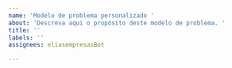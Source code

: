 ```yaml
---
name: 'Modelo de problema personalizado '
about: 'Descreva aqui o propósito deste modelo de problema. '
title: ''
labels: ''
assignees: eliasempresasBot

---
```



